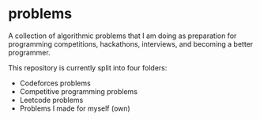 # problems

A collection of algorithmic problems that I am doing as preparation for programming competitions, hackathons, interviews, and becoming a better programmer.

This repository is currently split into four folders:
* Codeforces problems
* Competitive programming problems
* Leetcode problems
* Problems I made for myself (own)
